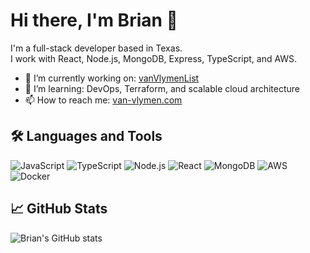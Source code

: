 # Hi there, I'm Brian 👋

I'm a full-stack developer based in Texas.  
I work with React, Node.js, MongoDB, Express, TypeScript, and AWS.

- 🔭 I’m currently working on: [vanVlymenList](https://github.com/arduino731/vanVlymenList)
- 🌱 I’m learning: DevOps, Terraform, and scalable cloud architecture
- 📫 How to reach me: [van-vlymen.com](https://van-vlymen.com)

## 🛠️ Languages and Tools
![JavaScript](https://img.shields.io/badge/-JavaScript-black?style=flat-square&logo=javascript)
![TypeScript](https://img.shields.io/badge/-TypeScript-black?style=flat-square&logo=typescript)
![Node.js](https://img.shields.io/badge/-Node.js-black?style=flat-square&logo=node.js)
![React](https://img.shields.io/badge/-React-black?style=flat-square&logo=react)
![MongoDB](https://img.shields.io/badge/-MongoDB-black?style=flat-square&logo=mongodb)
![AWS](https://img.shields.io/badge/-AWS-black?style=flat-square&logo=amazon-aws)
![Docker](https://img.shields.io/badge/-Docker-black?style=flat-square&logo=docker)

## 📈 GitHub Stats

![Brian's GitHub stats](https://github-readme-stats.vercel.app/api?username=YOUR_USERNAME&show_icons=true&theme=dark)

